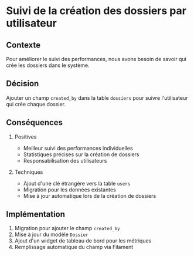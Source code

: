 # Suivi de la création des dossiers par utilisateur

## Contexte
Pour améliorer le suivi des performances, nous avons besoin de savoir qui crée les dossiers dans le système.

## Décision
Ajouter un champ `created_by` dans la table `dossiers` pour suivre l'utilisateur qui crée chaque dossier.

## Conséquences
1. Positives
   - Meilleur suivi des performances individuelles
   - Statistiques précises sur la création de dossiers
   - Responsabilisation des utilisateurs

2. Techniques
   - Ajout d'une clé étrangère vers la table `users`
   - Migration pour les données existantes
   - Mise à jour automatique lors de la création de dossiers

## Implémentation
1. Migration pour ajouter le champ `created_by`
2. Mise à jour du modèle `Dossier`
3. Ajout d'un widget de tableau de bord pour les métriques
4. Remplissage automatique du champ via Filament

